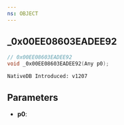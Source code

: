 ```yaml
---
ns: OBJECT
---
```

## _0x00EE08603EADEE92

```c
// 0x00EE08603EADEE92
void _0x00EE08603EADEE92(Any p0);
```

```
NativeDB Introduced: v1207
```

## Parameters
* **p0**:
